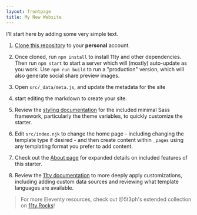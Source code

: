 ```yaml
---
layout: frontpage
title: My New Website
---
```

I'll start here by adding some very simple text. 


1. [Clone this repository](https://github.com/HackingHistory/hh-project-11ty-starter-kit)
to your **personal** account.

1. Once cloned, run `npm install` to install 11ty and other dependencies. Then run `npm start`
to start a server which will (mostly) auto-update as you work.
Use `npm run build` to run a "production" version, which will also generate
social share preview images.

1. Open `src/_data/meta.js`, and update the metadata for the site

1. start editing the markdown to create your site.

1. Review the [styling documentation](https://5t3ph.github.io/html-sass-jumpstart/)
for the included minimal Sass framework, particularly the theme variables,
to quickly customize the starter.

1. Edit `src/index.njk` to change the home page - including changing the template type if desired - and then create content within `_pages` using any templating format you prefer to add content.

1. Check out the [About page](/about/) for expanded details on included features of this starter.

1. Review the [11ty documentation](https://11ty.dev) to more deeply apply customizations, including adding custom data sources and reviewing what template languages are available.

<!-- <h3 class="tdbc-h4">Is Netlify hosting required?</h3>

It's not required, but highly recommended, and is also how the build process is setup to run
against. -->

> For more Eleventy resources, check out @5t3ph's extended collection on [11ty.Rocks](https://11ty.rocks)!
